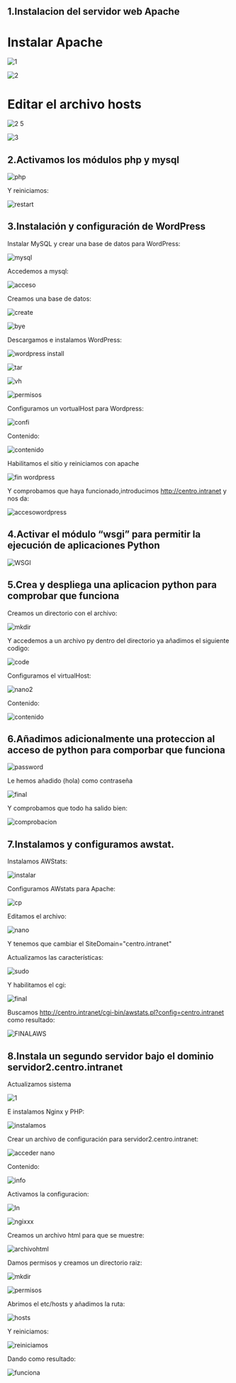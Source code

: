 ## 1.Instalacion del servidor web Apache
# Instalar Apache

![1](https://github.com/user-attachments/assets/201432ba-9037-4cb0-b1f1-8cb8344bf19d)

![2](https://github.com/user-attachments/assets/1faf8439-a0e4-4087-a2cc-38b11a9f865c)

# Editar el archivo hosts

![2 5](https://github.com/user-attachments/assets/14f9b9fc-34e9-4463-9162-22884c42b545)

![3](https://github.com/user-attachments/assets/17744b30-0710-4077-996e-a6c847c983fa)

## 2.Activamos los módulos php y mysql

![php](https://github.com/user-attachments/assets/90c51eb4-ba90-4adc-a28d-f2a9f6dd412b)

Y reiniciamos:

![restart](https://github.com/user-attachments/assets/b5af4c42-a452-4ca0-8aa8-2eba03432ebd)


## 3.Instalación y configuración de WordPress
Instalar MySQL y crear una base de datos para WordPress:

![mysql](https://github.com/user-attachments/assets/a31a693b-2b77-4963-aa46-54f53c9d8448)

Accedemos a mysql:

![acceso](https://github.com/user-attachments/assets/5e047a63-21d4-460a-8d5e-299d17b48ea2)

Creamos una base de datos:

![create](https://github.com/user-attachments/assets/1aa7e017-ba50-405a-8fe3-decc82ad0646)

![bye](https://github.com/user-attachments/assets/5e625efc-7bef-457c-a7be-f5f17b793cd0)

Descargamos e instalamos WordPress:

![wordpress install](https://github.com/user-attachments/assets/04581fd7-a45b-4a4d-9877-265d528052bc)

![tar](https://github.com/user-attachments/assets/473ff2fb-5359-4b5b-b115-fef64e4ea1ed)

![vh](https://github.com/user-attachments/assets/b9518909-da6e-4753-bfc7-bd66b9fa7a88)

![permisos](https://github.com/user-attachments/assets/80145567-c495-4aa5-b01a-2a63fd7df2eb)

Configuramos un vortualHost para Wordpress:

![confi](https://github.com/user-attachments/assets/2046f7bb-40d5-47e3-8222-bac03ba42313)

Contenido:

![contenido](https://github.com/user-attachments/assets/34bc15d6-7f56-4c95-b0fe-de1a736824d6)

Habilitamos el sitio y reiniciamos con apache

![fin wordpress](https://github.com/user-attachments/assets/49f6adb3-ce80-4bfe-8715-118ed1d85b1b)

Y comprobamos que haya funcionado,introducimos http://centro.intranet y nos da:

![accesowordpress](https://github.com/user-attachments/assets/c4836949-db5e-40a8-b71e-e70988566c42)

## 4.Activar el módulo “wsgi” para permitir la ejecución de aplicaciones Python

![WSGI](https://github.com/user-attachments/assets/897328e2-ec28-4a68-a12f-216af1dedbe9)


## 5.Crea y despliega una aplicacion python para comprobar que funciona

Creamos un directorio con el archivo:

![mkdir](https://github.com/user-attachments/assets/f64ff179-13ca-43ec-85ff-a4d98afd5f08)

Y accedemos a un archivo py dentro del directorio ya añadimos el siguiente codigo:

![code](https://github.com/user-attachments/assets/2fff8317-e99b-4e68-b58b-3058deb809de)

Configuramos el virtualHost:

![nano2](https://github.com/user-attachments/assets/7541633a-efc0-4ae2-b536-d7380527e7a3)

Contenido:

![contenido](https://github.com/user-attachments/assets/485717eb-87e5-4759-9754-f6a43fe46c16)

## 6.Añadimos adicionalmente una proteccion al acceso de python para comporbar que funciona

![password](https://github.com/user-attachments/assets/d67b275b-1156-4922-a23f-8221a03292f8)

Le hemos añadido (hola) como contraseña

![final](https://github.com/user-attachments/assets/ffec23c9-3f20-442e-9ced-eb1a025ee351)

Y comprobamos que todo ha salido bien:

![comprobacion](https://github.com/user-attachments/assets/377ff6d0-7caf-4a3d-9d07-01593ccc6a0f)

## 7.Instalamos y configuramos awstat.

Instalamos AWStats:

![instalar](https://github.com/user-attachments/assets/f77a7c57-78e5-4e52-81c3-94bddee812dc)

Configuramos AWstats para Apache:

![cp](https://github.com/user-attachments/assets/9b5c740d-5497-4dc7-8e54-dec3051fd45b)

Editamos el archivo:

![nano](https://github.com/user-attachments/assets/04c44a28-1ebc-4eaf-81dd-b89940919219)

Y tenemos que cambiar el SiteDomain="centro.intranet"

Actualizamos las características:

![sudo](https://github.com/user-attachments/assets/846617c1-ef9a-43ec-bc3c-ef4e79cbb45d)

Y habilitamos el cgi:

![final](https://github.com/user-attachments/assets/4d8d22b4-08f4-4d8a-8317-5395658b1021)

Buscamos http://centro.intranet/cgi-bin/awstats.pl?config=centro.intranet como resultado:

![FINALAWS](https://github.com/user-attachments/assets/dcdb7447-6023-44b7-991f-f8cb2899fbe5)

## 8.Instala un segundo servidor bajo el dominio servidor2.centro.intranet

Actualizamos sistema

![1](https://github.com/user-attachments/assets/50706075-62a9-44b9-b913-870a35e6685a)

E instalamos Nginx y PHP:

![instalamos](https://github.com/user-attachments/assets/cc433bd7-7711-43fd-a1b8-7d9074e72f6a)

Crear un archivo de configuración para servidor2.centro.intranet:

![acceder nano](https://github.com/user-attachments/assets/4b2191ed-e450-4820-b500-b8377bc2815f)

Contenido:

![info](https://github.com/user-attachments/assets/56aba196-9040-4cc6-9d88-f8c24d7c80e7)

Activamos la configuracion:

![ln](https://github.com/user-attachments/assets/d3078199-d43e-4ee3-9c70-c0f0bda0b348)

![ngixxx](https://github.com/user-attachments/assets/b61ab87b-a4e5-47d0-a06f-4b90f4ab94ed)

Creamos un archivo html para que se muestre:

![archivohtml](https://github.com/user-attachments/assets/e3c1ee9b-ee60-41c8-bb3b-0cd85e2d7416)

Damos permisos y creamos un directorio raiz:

![mkdir](https://github.com/user-attachments/assets/d10e6fdb-d15f-4f63-99af-577132cbe9ed)

![permisos](https://github.com/user-attachments/assets/6f710727-8c30-4239-9059-2129b72bacc9)

Abrimos el etc/hosts y añadimos la ruta:

![hosts](https://github.com/user-attachments/assets/8b38cc22-6b57-44ad-88a5-a0d13f53bacf)


Y reiniciamos:

![reiniciamos](https://github.com/user-attachments/assets/a9479054-b4ff-4604-84f1-f311fe675f15)

Dando como resultado:

![funciona](https://github.com/user-attachments/assets/13b3031d-3ec9-4897-b0f1-a8f4e345dd74)



